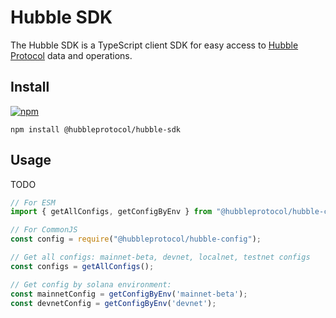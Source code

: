 # Hubble SDK

The Hubble SDK is a TypeScript client SDK for easy access to [Hubble Protocol](https://hubbleprotocol.io) data and operations.

## Install

[![npm](https://img.shields.io/npm/v/@hubbleprotocol/hubble-sdk)](https://www.npmjs.com/package/@hubbleprotocol/hubble-sdk)

```shell
npm install @hubbleprotocol/hubble-sdk
```

## Usage

TODO

```js
// For ESM
import { getAllConfigs, getConfigByEnv } from "@hubbleprotocol/hubble-config";

// For CommonJS
const config = require("@hubbleprotocol/hubble-config");

// Get all configs: mainnet-beta, devnet, localnet, testnet configs
const configs = getAllConfigs();

// Get config by solana environment:
const mainnetConfig = getConfigByEnv('mainnet-beta');
const devnetConfig = getConfigByEnv('devnet');
```